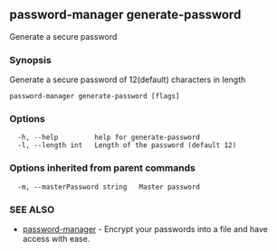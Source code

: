 ## password-manager generate-password

Generate a secure password

### Synopsis

Generate a secure password of 12(default) characters in length

```
password-manager generate-password [flags]
```

### Options

```
  -h, --help         help for generate-password
  -l, --length int   Length of the password (default 12)
```

### Options inherited from parent commands

```
  -m, --masterPassword string   Master password
```

### SEE ALSO

* [password-manager](password-manager.md)	 - Encrypt your passwords into a file and have access with ease.


